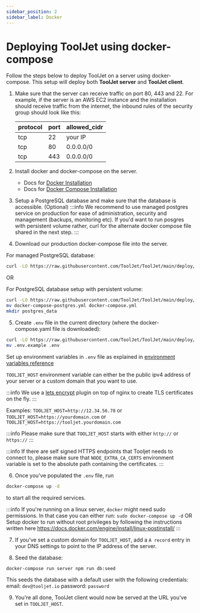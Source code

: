```yaml
---
sidebar_position: 2
sidebar_label: Docker
---
```


# Deploying ToolJet using docker-compose

Follow the steps below to deploy ToolJet on a server using docker-compose. This setup will deploy both **ToolJet server** and **ToolJet client**.


1. Make sure that the server can receive traffic on port 80, 443 and 22.
   For example, if the server is an AWS EC2 instance and the installation should receive traffic from the internet, the inbound rules of the security group should look like this:

   | protocol | port | allowed_cidr |
   | -------- | ---- | ------------ |
   | tcp      | 22   | your IP      |
   | tcp      | 80   | 0.0.0.0/0    |
   | tcp      | 443  | 0.0.0.0/0    |

2. Install docker and docker-compose on the server.
   - Docs for [Docker Installation](https://docs.docker.com/engine/install/)
   - Docs for [Docker Compose Installation](https://docs.docker.com/compose/install/)

3. Setup a PostgreSQL database and make sure that the database is accessible. (Optional)
:::info
 We recommend to use managed postgres service on production for ease of administration, security and management (backups, monitoring etc).
 If you'd want to run posgres with persistent volume rather, curl for the alternate docker compose file shared in the next step.
:::

4. Download our production docker-compose file into the server.

For managed PostgreSQL database:
```bash
curl -LO https://raw.githubusercontent.com/ToolJet/ToolJet/main/deploy/docker/docker-compose.yaml
```

OR

For PostgreSQL database setup with persistent volume:
```bash
curl -LO https://raw.githubusercontent.com/ToolJet/ToolJet/main/deploy/docker/docker-compose-postgres.yml
mv docker-compose-postgres.yml docker-compose.yml
mkdir postgres_data
```

5. Create `.env` file in the current directory (where the docker-compose.yaml file is downloaded):

```bash
curl -LO https://raw.githubusercontent.com/ToolJet/ToolJet/main/deploy/docker/.env.example
mv .env.example .env
```

Set up environment variables in `.env` file as explained in [environment variables reference](/docs/deployment/env-vars)

`TOOLJET_HOST` environment variable can either be the public ipv4 address of your server or a custom domain that you want to use.

:::info
We use a [lets encrypt](https://letsencrypt.org/) plugin on top of nginx to create TLS certificates on the fly.
:::

Examples:
`TOOLJET_HOST=http://12.34.56.78` or
`TOOLJET_HOST=https://yourdomain.com` or
`TOOLJET_HOST=https://tooljet.yourdomain.com`

:::info
Please make sure that `TOOLJET_HOST` starts with either `http://` or `https://`
:::

:::info
If there are self signed HTTPS endpoints that Tooljet needs to connect to, please make sure that `NODE_EXTRA_CA_CERTS` environment variable is set to the absolute path containing the certificates.
:::

6. Once you've populated the `.env` file, run

```bash
docker-compose up -d
```

to start all the required services.

:::info
If you're running on a linux server, `docker` might need sudo permissions. In that case you can either run:
`sudo docker-compose up -d`
OR
Setup docker to run without root privileges by following the instructions written here https://docs.docker.com/engine/install/linux-postinstall/
:::

7. If you've set a custom domain for `TOOLJET_HOST`, add a `A record` entry in your DNS settings to point to the IP address of the server.

8. Seed the database:

```bash
docker-compose run server npm run db:seed
```

This seeds the database with a default user with the following credentials:
email: `dev@tooljet.io`
password: `password`

9.  You're all done, ToolJet client would now be served at the URL you've set in `TOOLJET_HOST`.

